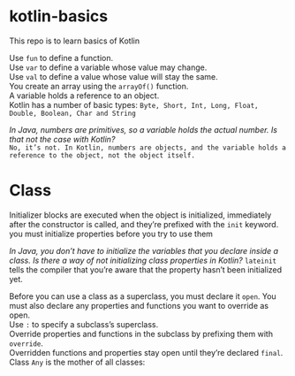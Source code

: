 # kotlin-basics
This repo is to learn basics of Kotlin

Use `fun` to define a function.  
Use `var` to define a variable whose value may change.  
Use `val` to define a value whose value will stay the same.  
You create an array using the `arrayOf()` function.   
A variable holds a reference to an object.  
Kotlin has a number of basic types: `Byte, Short, Int, Long, Float, Double, Boolean, Char and String`  

 *In Java, numbers are primitives, so a variable holds the actual number. Is that not the case with Kotlin?*   
`No, it’s not. In Kotlin, numbers are objects, and the variable holds a reference to the object, not the object itself.`  

# Class  
Initializer blocks are executed when the object is initialized, immediately after the constructor is called, and they’re prefixed with the `init` keyword.
you must initialize properties before you try to use them  

*In Java, you don’t have to initialize the variables that you declare inside a class. Is there a way of not initializing class properties in Kotlin?*
`lateinit` tells the compiler that you’re aware that the property hasn’t been initialized yet.  

Before you can use a class as a superclass, you must declare it `open`. You must also declare any properties and functions you want to override as open.  
Use `:` to specify a subclass’s superclass.  
Override properties and functions in the subclass by prefixing them with `override`.  
Overridden functions and properties stay open until they’re declared `final`.  
Class `Any` is the mother of all classes:

